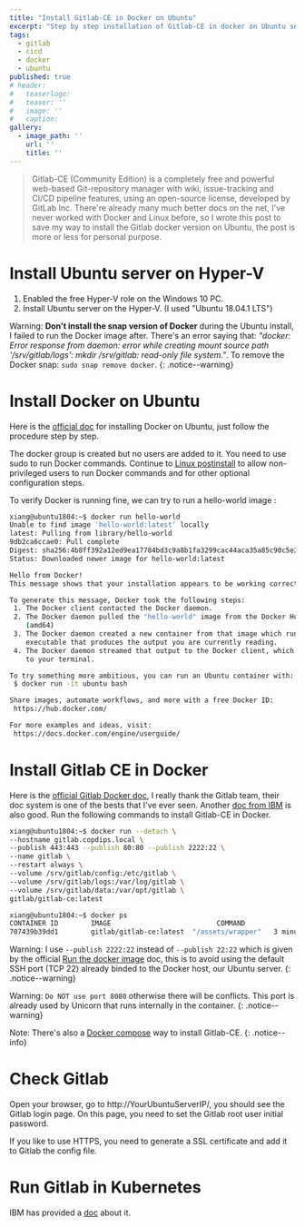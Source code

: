 ```yaml
---
title: "Install Gitlab-CE in Docker on Ubuntu"
excerpt: "Step by step installation of Gitlab-CE in docker on Ubuntu server."
tags:
  - gitlab
  - cicd
  - docker
  - ubuntu
published: true
# header:
#   teaserlogo:
#   teaser: ''
#   image: ''
#   caption:
gallery:
  - image_path: ''
    url: ''
    title: ''
---
```


> Gitlab-CE (Community Edition) is a completely free and powerful web-based Git-repository manager with wiki, issue-tracking and CI/CD pipeline features, using an open-source license, developed by GitLab Inc. There're already many much better docs on the net, I've never worked with Docker and Linux before, so I wrote this post to save my way to install the Gitlab docker version on Ubuntu, the post is more or less for personal purpose.

# Install Ubuntu server on Hyper-V

1. Enabled the free Hyper-V role on the Windows 10 PC.
2. Install Ubuntu server on the Hyper-V. (I used "Ubuntu 18.04.1 LTS")

Warning: **Don't install the snap version of Docker** during the Ubuntu install, I failed to run the Docker image after. There's an error saying that: *"docker: Error response from daemon: error while creating mount source path '/srv/gitlab/logs': mkdir /srv/gitlab: read-only file system."*. To remove the Docker snap: `sudo snap remove docker`.
{: .notice--warning}

# Install Docker on Ubuntu

Here is the [official doc](https://docs.docker.com/install/linux/docker-ce/ubuntu/) for installing Docker on Ubuntu, just follow the procedure step by step.

The docker group is created but no users are added to it. You need to use sudo to run Docker commands. Continue to [Linux postinstall](https://docs.docker.com/install/linux/linux-postinstall/) to allow non-privileged users to run Docker commands and for other optional configuration steps.

To verify Docker is running fine, we can try to run a hello-world image :
```bash
xiang@ubuntu1804:~$ docker run hello-world
Unable to find image 'hello-world:latest' locally
latest: Pulling from library/hello-world
9db2ca6ccae0: Pull complete
Digest: sha256:4b8ff392a12ed9ea17784bd3c9a8b1fa3299cac44aca35a85c90c5e3c7afacdc
Status: Downloaded newer image for hello-world:latest

Hello from Docker!
This message shows that your installation appears to be working correctly.

To generate this message, Docker took the following steps:
 1. The Docker client contacted the Docker daemon.
 2. The Docker daemon pulled the "hello-world" image from the Docker Hub.
    (amd64)
 3. The Docker daemon created a new container from that image which runs the
    executable that produces the output you are currently reading.
 4. The Docker daemon streamed that output to the Docker client, which sent it
    to your terminal.

To try something more ambitious, you can run an Ubuntu container with:
 $ docker run -it ubuntu bash

Share images, automate workflows, and more with a free Docker ID:
 https://hub.docker.com/

For more examples and ideas, visit:
 https://docs.docker.com/engine/userguide/
```

# Install Gitlab CE in Docker

Here is the [official Gitlab Docker doc](https://docs.gitlab.com/omnibus/docker/), I really thank the Gitlab team, their doc system is one of the bests that I've ever seen. Another [doc from IBM](https://developer.ibm.com/code/2017/07/13/step-step-guide-running-gitlab-ce-docker/) is also good. Run the following commands to install Gitlab-CE in Docker.

```bash
xiang@ubuntu1804:~$ docker run --detach \
--hostname gitlab.copdips.local \
--publish 443:443 --publish 80:80 --publish 2222:22 \
--name gitlab \
--restart always \
--volume /srv/gitlab/config:/etc/gitlab \
--volume /srv/gitlab/logs:/var/log/gitlab \
--volume /srv/gitlab/data:/var/opt/gitlab \
gitlab/gitlab-ce:latest

xiang@ubuntu1804:~$ docker ps
CONTAINER ID        IMAGE                          COMMAND             CREATED             STATUS                            PORTS                                                            NAMES
707439b39dd1        gitlab/gitlab-ce:latest  "/assets/wrapper"   3 minutes ago       Up 3 minutes (health: starting)   0.0.0.0:80->80/tcp, 0.0.0.0:443->443/tcp, 0.0.0.0:2222->22/tcp   gitlab
```

Warning: I use `--publish 2222:22` instead of `--publish 22:22` which is given by the official [Run the docker image](https://docs.gitlab.com/omnibus/docker/#run-the-image) doc, this is to avoid using the default SSH port (TCP 22) already binded to the Docker host, our Ubuntu server.
{: .notice--warning}

Warning: `Do NOT use port 8080` otherwise there will be conflicts. This port is already used by Unicorn that runs internally in the container.
{: .notice--warning}

Note: There's also a [Docker compose](https://docs.gitlab.com/omnibus/docker/#update-gitlab-using-docker-compose) way to install Gitlab-CE.
{: .notice--info}

# Check Gitlab

Open your browser, go to http://YourUbuntuServerIP/, you should see the Gitlab login page. On this page, you need to set the Gitlab root user initial password.

If you like to use HTTPS, you need to generate a SSL certificate and add it to Gitlab the config file.

# Run Gitlab in Kubernetes

IBM has provided a [doc](https://github.com/IBM/Kubernetes-container-service-GitLab-sample/blob/master/README.md) about it.
